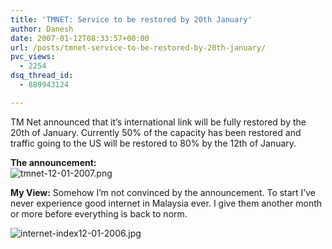 ```yaml
---
title: 'TMNET: Service to be restored by 20th January'
author: Danesh
date: 2007-01-12T08:33:57+00:00
url: /posts/tmnet-service-to-be-restored-by-20th-january/
pvc_views:
  - 2254
dsq_thread_id:
  - 889943124

---
```

TM Net announced that it&#8217;s international link will be fully restored by the 20th of January. Currently 50% of the capacity has been restored and traffic going to the US will be restored to 80% by the 12th of January.

**The announcement:**  
<img alt="tmnet-12-01-2007.png" id="image44" src="/techblog/wp-content/uploads/2007/01/tmnet-12-01-2007.png" /> 

**My View:** Somehow I&#8217;m not convinced by the announcement. To start I&#8217;ve never experience good internet in Malaysia ever. I give them another month or more before everything is back to norm.  
<!--more-->

  
<img alt="internet-index12-01-2006.jpg" id="image46" src="/techblog/wp-content/uploads/2007/01/internet-index12-01-2006.jpg" />